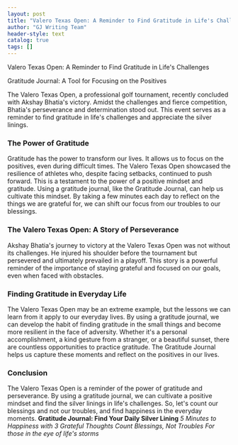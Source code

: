 ```yaml
---
layout: post
title: "Valero Texas Open: A Reminder to Find Gratitude in Life's Challenges"
author: "GJ Writing Team"
header-style: text
catalog: true
tags: []
---
```


Valero Texas Open: A Reminder to Find Gratitude in Life's Challenges

Gratitude Journal: A Tool for Focusing on the Positives

The Valero Texas Open, a professional golf tournament, recently concluded with Akshay Bhatia's victory. Amidst the challenges and fierce competition, Bhatia's perseverance and determination stood out. This event serves as a reminder to find gratitude in life's challenges and appreciate the silver linings.
### The Power of Gratitude
Gratitude has the power to transform our lives. It allows us to focus on the positives, even during difficult times. The Valero Texas Open showcased the resilience of athletes who, despite facing setbacks, continued to push forward. This is a testament to the power of a positive mindset and gratitude.
Using a gratitude journal, like the Gratitude Journal, can help us cultivate this mindset. By taking a few minutes each day to reflect on the things we are grateful for, we can shift our focus from our troubles to our blessings.
### The Valero Texas Open: A Story of Perseverance
Akshay Bhatia's journey to victory at the Valero Texas Open was not without its challenges. He injured his shoulder before the tournament but persevered and ultimately prevailed in a playoff. This story is a powerful reminder of the importance of staying grateful and focused on our goals, even when faced with obstacles.
### Finding Gratitude in Everyday Life
The Valero Texas Open may be an extreme example, but the lessons we can learn from it apply to our everyday lives. By using a gratitude journal, we can develop the habit of finding gratitude in the small things and become more resilient in the face of adversity.
Whether it's a personal accomplishment, a kind gesture from a stranger, or a beautiful sunset, there are countless opportunities to practice gratitude. The Gratitude Journal helps us capture these moments and reflect on the positives in our lives.
### Conclusion
The Valero Texas Open is a reminder of the power of gratitude and perseverance. By using a gratitude journal, we can cultivate a positive mindset and find the silver linings in life's challenges. So, let's count our blessings and not our troubles, and find happiness in the everyday moments.
**Gratitude Journal: Find Your Daily Silver Lining**
*5 Minutes to Happiness with 3 Grateful Thoughts*
*Count Blessings, Not Troubles*
*For those in the eye of life's storms*
